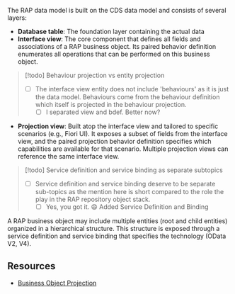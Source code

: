 The RAP data model is built on the CDS data model and consists of several layers:

- **Database table**: The foundation layer containing the actual data
- **Interface view**: The core component that defines all fields and associations of a RAP business object. Its paired behavior definition enumerates all operations that can be performed on this business object.

> [!todo] Behaviour projection vs entity projection
> - [ ] The interface view entity does not include 'behaviours' as it is just the data model. Behaviours come from the behaviour definition which itself is projected in the behaviour projection.
> 	- [ ] I separated view and bdef. Better now?

- **Projection view**: Built atop the interface view and tailored to specific scenarios (e.g., Fiori UI). It exposes a subset of fields from the interface view, and the paired projection behavior definition specifies which capabilities are available for that scenario. Multiple projection views can reference the same interface view.

> [!todo] Service definition and service binding as separate subtopics
> - [ ] Service definition and service binding deserve to be separate sub-topics as the mention here is short compared to the role the play in the RAP repository object stack.
> 	- [ ] Yes, you got it. 😄 Added Service Definition and Binding

A RAP business object may include multiple entities (root and child entities) organized in a hierarchical structure. This structure is exposed through a service definition and service binding that specifies the technology (OData V2, V4).
## Resources
- [Business Object Projection](https://help.sap.com/docs/ABAP_PLATFORM_NEW/fc4c71aa50014fd1b43721701471913d/6e7a10d30b74412a9482a80b0b88e005.html?locale=en-US)
